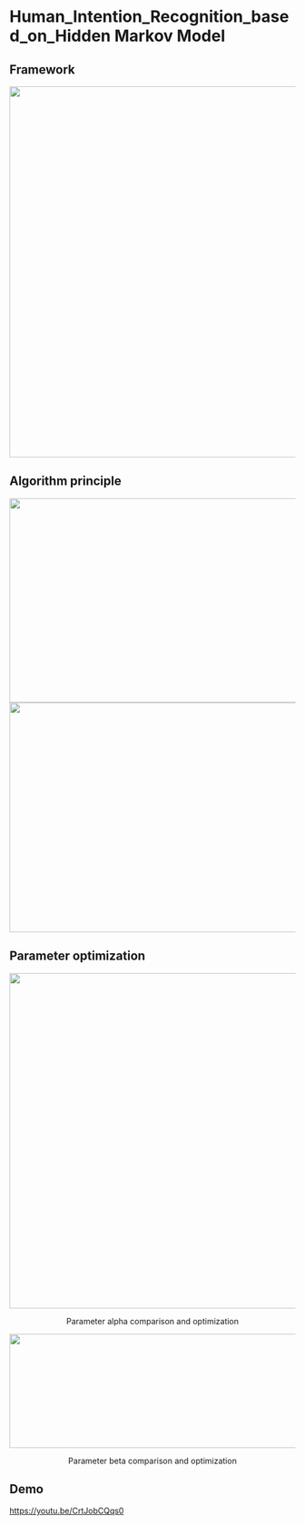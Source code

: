 # Human_Intention_Recognition_based_on_Hidden Markov Model

## Framework
<div align=center><img width="1000" height="654" src="https://github.com/Make0930/Human_Intent_Recognition_Project/blob/master/IMG/Framework.png"/></div>

## Algorithm principle
<div align=center><img width="781" height="360" src="https://github.com/Make0930/Human_Intent_Recognition_Project/blob/master/IMG/Algorithm-Principle-1.png"/></div>
<div align=center><img width="781" height="405" src="https://github.com/Make0930/Human_Intent_Recognition_Project/blob/master/IMG/Algorithm-Principle-2.png"/></div>

## Parameter optimization
<div align=center><img width="781" height="591" src="https://github.com/Make0930/Human_Intent_Recognition_Project/blob/master/IMG/Parameter_a_Compare.jpg"/></div>
<p align="center">Parameter alpha comparison and optimization</p>

<div align=center><img width="781" height="201" src="https://github.com/Make0930/Human_Intent_Recognition_Project/blob/master/IMG/Parameter_beta_Compare.jpg"/></div>
<p align="center">Parameter beta comparison and optimization</p>


## Demo
https://youtu.be/CrtJobCQqs0
